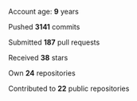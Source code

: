 Account age: **9** years

Pushed **3141** commits

Submitted **187** pull requests

Received **38** stars

Own **24** repositories

Contributed to **22** public repositories
